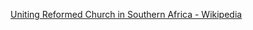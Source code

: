 ﻿[Uniting Reformed Church in Southern Africa - Wikipedia](https://en.wikipedia.org/wiki/Uniting_Reformed_Church_in_Southern_Africa)